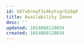```yaml
---
id: b87x6reqf3s9kytsgrk2dq9
title: Availability Zones
desc: ''
updated: 1654068128034
created: 1654068128034
---
```


